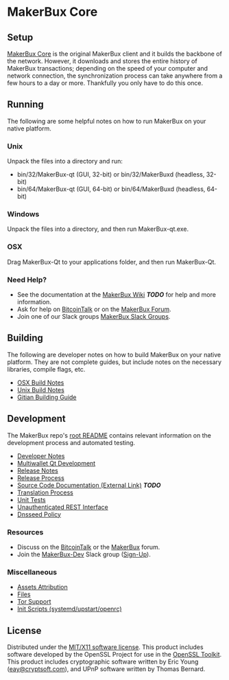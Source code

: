 MakerBux Core
=====================

Setup
---------------------
[MakerBux Core](http://MakerBux.com/wallet) is the original MakerBux client and it builds the backbone of the network. However, it downloads and stores the entire history of MakerBux transactions; depending on the speed of your computer and network connection, the synchronization process can take anywhere from a few hours to a day or more. Thankfully you only have to do this once.

Running
---------------------
The following are some helpful notes on how to run MakerBux on your native platform.

### Unix

Unpack the files into a directory and run:

- bin/32/MakerBux-qt (GUI, 32-bit) or bin/32/MakerBuxd (headless, 32-bit)
- bin/64/MakerBux-qt (GUI, 64-bit) or bin/64/MakerBuxd (headless, 64-bit)

### Windows

Unpack the files into a directory, and then run MakerBux-qt.exe.

### OSX

Drag MakerBux-Qt to your applications folder, and then run MakerBux-Qt.

### Need Help?

* See the documentation at the [MakerBux Wiki](https://en.bitcoin.it/wiki/Main_Page) ***TODO***
for help and more information.
* Ask for help on [BitcoinTalk](https://bitcointalk.org/index.php?topic=1262920.0) or on the [MakerBux Forum](http://forum.MakerBux.com/).
* Join one of our Slack groups [MakerBux Slack Groups](https://MakerBux.com/slack-logins/).

Building
---------------------
The following are developer notes on how to build MakerBux on your native platform. They are not complete guides, but include notes on the necessary libraries, compile flags, etc.

- [OSX Build Notes](build-osx.md)
- [Unix Build Notes](build-unix.md)
- [Gitian Building Guide](gitian-building.md)

Development
---------------------
The MakerBux repo's [root README](https://github.com/MakerBux-Project/MakerBux/blob/master/README.md) contains relevant information on the development process and automated testing.

- [Developer Notes](developer-notes.md)
- [Multiwallet Qt Development](multiwallet-qt.md)
- [Release Notes](release-notes.md)
- [Release Process](release-process.md)
- [Source Code Documentation (External Link)](https://dev.visucore.com/bitcoin/doxygen/) ***TODO***
- [Translation Process](translation_process.md)
- [Unit Tests](unit-tests.md)
- [Unauthenticated REST Interface](REST-interface.md)
- [Dnsseed Policy](dnsseed-policy.md)

### Resources

* Discuss on the [BitcoinTalk](https://bitcointalk.org/index.php?topic=1262920.0) or the [MakerBux](http://forum.MakerBux.com/) forum.
* Join the [MakerBux-Dev](https://MakerBux-dev.slack.com/) Slack group ([Sign-Up](https://MakerBux-dev.herokuapp.com/)).

### Miscellaneous
- [Assets Attribution](assets-attribution.md)
- [Files](files.md)
- [Tor Support](tor.md)
- [Init Scripts (systemd/upstart/openrc)](init.md)

License
---------------------
Distributed under the [MIT/X11 software license](http://www.opensource.org/licenses/mit-license.php).
This product includes software developed by the OpenSSL Project for use in the [OpenSSL Toolkit](https://www.openssl.org/). This product includes
cryptographic software written by Eric Young ([eay@cryptsoft.com](mailto:eay@cryptsoft.com)), and UPnP software written by Thomas Bernard.
